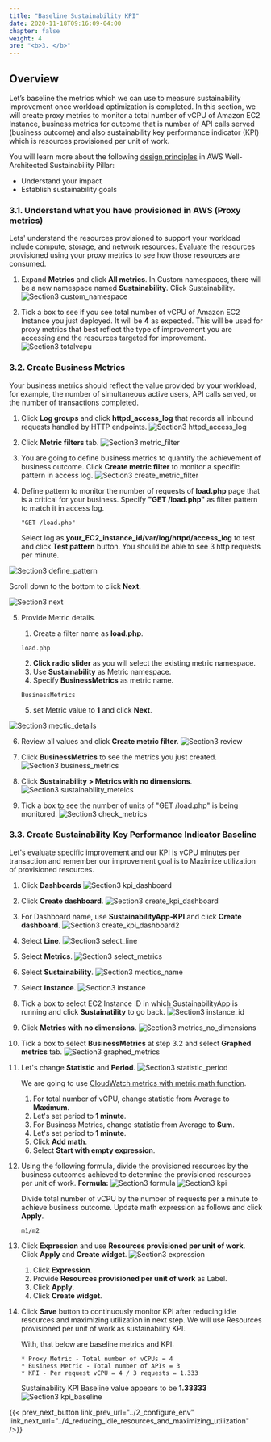 ```yaml
---
title: "Baseline Sustainability KPI"
date: 2020-11-18T09:16:09-04:00
chapter: false
weight: 4
pre: "<b>3. </b>"
---
```


## Overview

Let’s baseline the metrics which we can use to measure sustainability improvement once workload optimization is completed. In this section, we will create proxy metrics to monitor a total number of vCPU of Amazon EC2 Instance, business metrics for outcome that is number of API calls served (business outcome) and also sustainability key performance indicator (KPI) which is resources provisioned per unit of work.

You will learn more about the following [design principles](https://docs.aws.amazon.com/wellarchitected/latest/sustainability-pillar/design-principles-for-sustainability-in-the-cloud.html) in AWS Well-Architected Sustainability Pillar:
* Understand your impact
* Establish sustainability goals

### 3.1. Understand what you have provisioned in AWS (Proxy metrics)
Lets' understand the resources provisioned to support your workload include compute, storage, and network resources. Evaluate the resources provisioned using your proxy metrics to see how those resources are consumed.

1. Expand **Metrics** and click **All metrics**. In Custom namespaces, there will be a new namespace named **Sustainability**. Click Sustainability.
![Section3 custom_namespace](/Sustainability/200_optimize_ec2_using_cloudwatch_compute_optimizer/Images/section3/custom_namespace.png)

2. Tick a box to see if you see total number of vCPU of Amazon EC2 Instance you just deployed. It will be **4** as expected. This will be used for proxy metrics that best reflect the type of improvement you are accessing and the resources targeted for improvement.
![Section3 totalvcpu](/Sustainability/200_optimize_ec2_using_cloudwatch_compute_optimizer/Images/section3/totalvcpu.png)

### 3.2. Create Business Metrics
Your business metrics should reflect the value provided by your workload, for example, the number of simultaneous active users, API calls served, or the number of transactions completed. 

1. Click **Log groups** and click **httpd_access_log** that records all inbound requests handled by HTTP endpoints. 
![Section3 httpd_access_log](/Sustainability/200_optimize_ec2_using_cloudwatch_compute_optimizer/Images/section3/httpd_access_log.png)

2. Click **Metric filters** tab. 
![Section3 metric_filter](/Sustainability/200_optimize_ec2_using_cloudwatch_compute_optimizer/Images/section3/metric_filter.png)

3. You are going to define business metrics to quantify the achievement of business outcome. Click **Create metric filter** to monitor a specific pattern in access log. 
![Section3 create_metric_filter](/Sustainability/200_optimize_ec2_using_cloudwatch_compute_optimizer/Images/section3/create_metric_filter.png)

4. Define pattern to monitor the number of requests of **load.php** page that is a critical for your business. Specify **"GET /load.php"** as filter pattern to match it in access log.
    ```
    "GET /load.php"
    ```
    Select log as **your_EC2_instance_id/var/log/httpd/access_log** to test and click **Test pattern** button. You should be able to see 3 http requests per minute.

![Section3 define_pattern](/Sustainability/200_optimize_ec2_using_cloudwatch_compute_optimizer/Images/section3/define_pattern.png)


Scroll down to the bottom to click **Next**.

![Section3 next](/Sustainability/200_optimize_ec2_using_cloudwatch_compute_optimizer/Images/section3/next.png)

5. Provide Metric details.

    1. Create a filter name as **load.php**. 
    ```
    load.php
    ```
    2. **Click radio slider** as you will select the existing metric namespace.  
    3. Use **Sustainability** as Metric namespace.
    4. Specify **BusinessMetrics** as metric name.
    ```
    BusinessMetrics
    ```
    5. set Metric value to **1** and click **Next**.

![Section3 mectic_details](/Sustainability/200_optimize_ec2_using_cloudwatch_compute_optimizer/Images/section3/mectic_details.png)

6. Review all values and click **Create metric filter**.
![Section3 review](/Sustainability/200_optimize_ec2_using_cloudwatch_compute_optimizer/Images/section3/review.png)

7. Click **BusinessMetrics** to see the metrics you just created. 
![Section3 business_metrics](/Sustainability/200_optimize_ec2_using_cloudwatch_compute_optimizer/Images/section3/business_metrics.png)

8. Click **Sustainability > Metrics with no dimensions**.
![Section3 sustainability_meteics](/Sustainability/200_optimize_ec2_using_cloudwatch_compute_optimizer/Images/section3/sustainability_meteics.png)

9. Tick a box to see the number of units of "GET /load.php" is being monitored. 
![Section3 check_metrics](/Sustainability/200_optimize_ec2_using_cloudwatch_compute_optimizer/Images/section3/check_metrics.png)


### 3.3. Create Sustainability Key Performance Indicator Baseline

Let's evaluate specific improvement and our KPI is vCPU minutes per transaction and remember our improvement goal is to Maximize utilization of provisioned resources.

1. Click **Dashboards** 
![Section3 kpi_dashboard](/Sustainability/200_optimize_ec2_using_cloudwatch_compute_optimizer/Images/section3/kpi_dashboard.png)

2. Click **Create dashboard**. 
![Section3 create_kpi_dashboard](/Sustainability/200_optimize_ec2_using_cloudwatch_compute_optimizer/Images/section3/create_kpi_dashboard.png)

3. For Dashboard name, use **SustainabilityApp-KPI** and click **Create dashboard**.
![Section3 create_kpi_dashboard2](/Sustainability/200_optimize_ec2_using_cloudwatch_compute_optimizer/Images/section3/create_kpi_dashboard2.png)

4. Select **Line**.
![Section3 select_line](/Sustainability/200_optimize_ec2_using_cloudwatch_compute_optimizer/Images/section3/select_line.png)

5. Select **Metrics**.
![Section3 select_metrics](/Sustainability/200_optimize_ec2_using_cloudwatch_compute_optimizer/Images/section3/select_metrics.png)

6. Select **Sustainability**.
![Section3 mectics_name](/Sustainability/200_optimize_ec2_using_cloudwatch_compute_optimizer/Images/section3/mectics_name.png)

7. Select **Instance**.
![Section3 instance](/Sustainability/200_optimize_ec2_using_cloudwatch_compute_optimizer/Images/section3/instance.png)

8. Tick a box to select EC2 Instance ID in which SustainabilityApp is running and click **Sustainatility** to go back. 
![Section3 instance_id](/Sustainability/200_optimize_ec2_using_cloudwatch_compute_optimizer/Images/section3/instance_id.png)

9. Click **Metrics with no dimensions**. 
![Section3 metrics_no_dimensions](/Sustainability/200_optimize_ec2_using_cloudwatch_compute_optimizer/Images/section3/metrics_no_dimensions.png)

10. Tick a box to select **BusinessMetrics** at step 3.2 and select **Graphed metrics** tab.
![Section3 graphed_metrics](/Sustainability/200_optimize_ec2_using_cloudwatch_compute_optimizer/Images/section3/graphed_metrics.png)

11. Let's change **Statistic** and **Period**. 
![Section3 statistic_period](/Sustainability/200_optimize_ec2_using_cloudwatch_compute_optimizer/Images/section3/statistic_period.png)

    We are going to use [CloudWatch metrics with metric math function](https://docs.aws.amazon.com/AmazonCloudWatch/latest/monitoring/using-metric-math.html).
    1. For total number of vCPU, change statistic from Average to **Maximum**. 
    2. Let's set period to **1 minute**. 
    3. For Business Metrics, change statistic from Average to **Sum**.
    4. Let's set period to **1 minute**.
    5. Click **Add math**.
    6. Select **Start with empty expression**.

12. Using the following formula, divide the provisioned resources by the business outcomes achieved to determine the provisioned resources per unit of work. 
**Formula:**
![Section3 formula](/Sustainability/200_optimize_ec2_using_cloudwatch_compute_optimizer/Images/section3/formula.png)
![Section3 kpi](/Sustainability/200_optimize_ec2_using_cloudwatch_compute_optimizer/Images/section3/kpi.png)
    
    Divide total number of vCPU by the number of requests per a minute to achieve business outcome. 
    Update math expression as follows and click **Apply**.
    ```
    m1/m2
    ```
13. Click **Expression** and use **Resources provisioned per unit of work**. Click **Apply** and **Create widget**.
![Section3 expression](/Sustainability/200_optimize_ec2_using_cloudwatch_compute_optimizer/Images/section3/expression.png)

    1. Click **Expression**.
    2. Provide **Resources provisioned per unit of work** as Label.
    3. Click **Apply**.
    4. Click **Create widget**.

14. Click **Save** button to continuously monitor KPI after reducing idle resources and maximizing utilization in next step. We will use Resources provisioned per unit of work as sustainability KPI.

    With, that below are baseline metrics and KPI:

        * Proxy Metric - Total number of vCPUs = 4
        * Business Metric - Total number of APIs = 3
        * KPI - Per request vCPU = 4 / 3 requests = 1.333
    
    Sustainability KPI Baseline value appears to be **1.33333**
![Section3 kpi_baseline](/Sustainability/200_optimize_ec2_using_cloudwatch_compute_optimizer/Images/section3/kpi_baseline.png)
    

{{< prev_next_button link_prev_url="../2_configure_env" link_next_url="../4_reducing_idle_resources_and_maximizing_utilization" />}}
